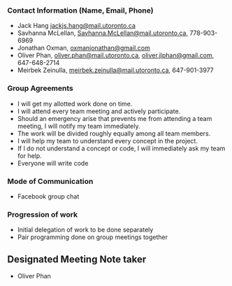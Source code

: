 ### Contact Information (Name, Email, Phone)

+ Jack Hang jackjs.hang@mail.utoronto.ca
+ Savhanna McLellan, Savhanna.McLellan@mail.utoronto.ca, 778-903-6969
+ Jonathan Oxman, oxmanjonathan@gmail.com
+ Oliver Phan, oliver.phan@mail.utoronto.ca, oliver.jlphan@gmail.com, 647-648-2714
+ Meirbek Zeinulla, meirbek.zeinulla@mail.utoronto.ca, 647-901-3977


### Group Agreements
+ I will get my allotted work done on time.
+ I will attend every team meeting and actively participate.
+ Should an emergency arise that prevents me from attending a team meeting, I will notify my team immediately.
+ The work will be divided roughly equally among all team members.
+ I will help my team to understand every concept in the project.
+ If I do not understand a concept or code, I will immediately ask my team for help.
+ Everyone will write code


### Mode of Communication
+ Facebook group chat

### Progression of work
+ Initial delegation of work to be done separately
+ Pair programming done on group meetings together

## Designated Meeting Note taker
+ Oliver Phan